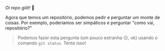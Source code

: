 _Oi repo giiit!_ :wave:

Agora que temos um repositório, podemos pedir e perguntar um monte de coisas. Por exemplo, poderíamos ser simpáticos e perguntar "como vai, repositório?"


> Podemos fazer esta pergunta (um pouco estranha :neutral_face:, ok) usando o comando `git status`. Tente isso!
